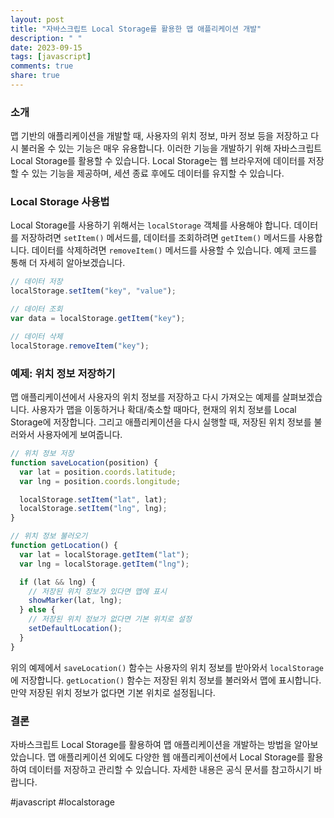 ```yaml
---
layout: post
title: "자바스크립트 Local Storage를 활용한 맵 애플리케이션 개발"
description: " "
date: 2023-09-15
tags: [javascript]
comments: true
share: true
---
```


### 소개

맵 기반의 애플리케이션을 개발할 때, 사용자의 위치 정보, 마커 정보 등을 저장하고 다시 불러올 수 있는 기능은 매우 유용합니다. 이러한 기능을 개발하기 위해 자바스크립트 Local Storage를 활용할 수 있습니다. Local Storage는 웹 브라우저에 데이터를 저장할 수 있는 기능을 제공하며, 세션 종료 후에도 데이터를 유지할 수 있습니다.

### Local Storage 사용법

Local Storage를 사용하기 위해서는 `localStorage` 객체를 사용해야 합니다. 데이터를 저장하려면 `setItem()` 메서드를, 데이터를 조회하려면 `getItem()` 메서드를 사용합니다. 데이터를 삭제하려면 `removeItem()` 메서드를 사용할 수 있습니다. 예제 코드를 통해 더 자세히 알아보겠습니다.

```javascript
// 데이터 저장
localStorage.setItem("key", "value");

// 데이터 조회
var data = localStorage.getItem("key");

// 데이터 삭제
localStorage.removeItem("key");
```

### 예제: 위치 정보 저장하기

맵 애플리케이션에서 사용자의 위치 정보를 저장하고 다시 가져오는 예제를 살펴보겠습니다. 사용자가 맵을 이동하거나 확대/축소할 때마다, 현재의 위치 정보를 Local Storage에 저장합니다. 그리고 애플리케이션을 다시 실행할 때, 저장된 위치 정보를 불러와서 사용자에게 보여줍니다.

```javascript
// 위치 정보 저장
function saveLocation(position) {
  var lat = position.coords.latitude;
  var lng = position.coords.longitude;

  localStorage.setItem("lat", lat);
  localStorage.setItem("lng", lng);
}

// 위치 정보 불러오기
function getLocation() {
  var lat = localStorage.getItem("lat");
  var lng = localStorage.getItem("lng");

  if (lat && lng) {
    // 저장된 위치 정보가 있다면 맵에 표시
    showMarker(lat, lng);
  } else {
    // 저장된 위치 정보가 없다면 기본 위치로 설정
    setDefaultLocation();
  }
}
```

위의 예제에서 `saveLocation()` 함수는 사용자의 위치 정보를 받아와서 `localStorage`에 저장합니다. `getLocation()` 함수는 저장된 위치 정보를 불러와서 맵에 표시합니다. 만약 저장된 위치 정보가 없다면 기본 위치로 설정됩니다.

### 결론

자바스크립트 Local Storage를 활용하여 맵 애플리케이션을 개발하는 방법을 알아보았습니다. 맵 애플리케이션 외에도 다양한 웹 애플리케이션에서 Local Storage를 활용하여 데이터를 저장하고 관리할 수 있습니다. 자세한 내용은 공식 문서를 참고하시기 바랍니다.

#javascript #localstorage